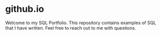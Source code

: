  # github.io
Welcome to my SQL Portfolio. This repository contains examples of SQL that I have written.  Feel free to reach out to me with questions.
